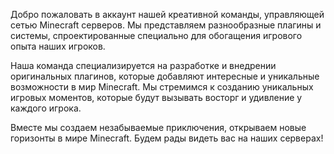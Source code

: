 Добро пожаловать в аккаунт нашей креативной команды, управляющей сетью Minecraft серверов. Мы представляем разнообразные плагины и системы, спроектированные специально для обогащения игрового опыта наших игроков.

Наша команда специализируется на разработке и внедрении оригинальных плагинов, которые добавляют интересные и уникальные возможности в мир Minecraft. Мы стремимся к созданию уникальных игровых моментов, которые будут вызывать восторг и удивление у каждого игрока.

Вместе мы создаем незабываемые приключения, открываем новые горизонты в мире Minecraft. Будем рады видеть вас на наших серверах!